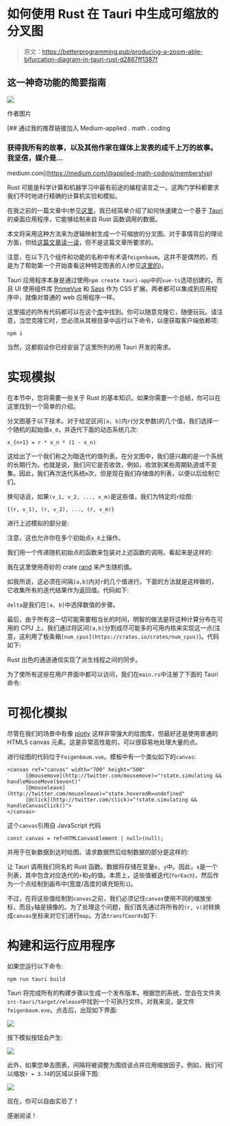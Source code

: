 # 如何使用 Rust 在 Tauri 中生成可缩放的分叉图

> 原文：<https://betterprogramming.pub/producing-a-zoom-able-bifurcation-diagram-in-tauri-rust-d2867ff1387f>

## 这一神奇功能的简要指南

![](img/cc3826f4abddab80b615d2f239fd25c0.png)

作者图片

[](https://medium.com/@applied-math-coding/membership) [## 通过我的推荐链接加入 Medium-applied . math . coding

### 获得我所有的故事，以及其他作家在媒体上发表的成千上万的故事。我坚信，媒介是…

medium.com](https://medium.com/@applied-math-coding/membership) 

Rust 可能是科学计算和机器学习中最有前途的编程语言之一。这两门学科都要求我们不时地进行精确的计算机实验和模拟。

在我之前的一篇文章中(参见[这里](/building-a-desktop-app-with-tauri-8e281b8c4f64)，我已经简单介绍了如何快速建立一个基于 [Tauri](https://tauri.app/) 的桌面应用程序，它能够绘制来自 Rust 函数调用的数据。

本文将采用这种方法来为逻辑映射生成一个可缩放的分叉图。对于事情背后的理论方面，你给[这篇文章读一读](https://medium.com/@applied-math-coding/chaos-from-the-logistic-map-part-1-periodic-points-4f579b713055)，但不是这篇文章所要求的。

注意，在以下几个组件和功能的名称中有术语`feigenbaum`。这并不是偶然的，而是为了帮助第一个开始查看这种特定图表的人(参见[这里的](https://en.wikipedia.org/wiki/Mitchell_Feigenbaum))。

Tauri 应用程序本身是通过使用`npm create tauri-app`中的`vue-ts`选项创建的。而且 UI 使用组件库 [PrimeVue](https://www.primefaces.org/primevue/setup) 和 [Sass](https://sass-lang.com/) 作为 CSS 扩展。两者都可以集成到应用程序中，就像对普通的 web 应用程序一样。

这里描述的所有代码都可以在这个[库](https://github.com/applied-math-coding/feigenbaum)中找到。你可以随意克隆它，随便玩玩。请注意，当您克隆它时，您必须从其根目录中运行以下命令，以便获取客户端依赖项:

```
npm i
```

当然，这都假设你已经安装了这里所列的用 Tauri 开发的需求。

# 实现模拟

在本节中，您将需要一些关于 Rust 的基本知识。如果你需要一个总结，你可以在这里找到一个简单的介绍。

分叉图基于以下技术。对于给定区间`[a, b]`内`r`(分叉参数)的几个值，我们选择一个随机的起始值`x_0`，并迭代下面的动态系统几次:

```
x_{n+1} = r * x_n * (1 - x_n)
```

这给出了一个我们称之为暗迭代的值列表。在分叉图中，我们感兴趣的是一个系统的长期行为。也就是说，我们问它是否收敛，例如，收敛到某些周期轨道或不变集。因此，我们再次迭代系统`m`次，但是现在我们存储值的列表，以便以后绘制它们。

换句话说，如果`(v_1, v_2, ..., v_m)`是这些值，我们为特定的`r`绘图:

```
{(r, v_1), (r, v_2), ..., (r, v_m)}
```

进行上述模拟的部分是:

注意，这也允许你在多个初始点`x_0`上操作。

我们用一个传递随机初始点的函数来包装对上述函数的调用。看起来是这样的:

我在这里使用奇妙的 crate [rand](https://crates.io/crates/rand) 来产生随机值。

如我所说，这必须在间隔`[a,b]`内对`r`的几个值进行。下面的方法就是这样做的，它收集所有的迭代结果作为返回值。代码如下:

`delta`是我们在`[a, b]`中选择数值的步骤。

最后，由于所有这一切可能需要相当长的时间，明智的做法是将这种计算分布在可用的 CPU 上。我们通过将区间`[a,b]`分割成尽可能多的可用内核来实现这一点(注意，这利用了板条箱`[num_cpus](https://crates.io/crates/num_cpus)`)。代码如下:

Rust 出色的通道通信实现了派生线程之间的同步。

为了使所有这些在用户界面中都可以访问，我们在`main.rs`中注册了下面的 Tauri 命令:

# 可视化模拟

尽管在我们的场景中有像 [plotly](https://plotly.com/javascript/) 这样非常强大的绘图库，但最好还是使用普通的 HTML5 canvas 元素。这是非常高性能的，可以很容易地处理大量的点。

进行绘图的代码位于`Feigenbaum.vue`。模板中有一个类似如下的`canvas`:

```
<canvas ref="canvas" width="700" height="500"
      [@mousemove](http://twitter.com/mousemove)="!state.simulating && handleMouseMove($event)"
      [@mouseleave](http://twitter.com/mouseleave)="state.hoveredR=undefined"    
      [@click](http://twitter.com/click)="!state.simulating && handleCanvasClick()">
</canvas>
```

这个`canvas`引用自 JavaScript 代码

```
const canvas = ref<HTMLCanvasElement | null>(null);
```

并用于在新数据到达时绘图。请求数据然后绘制数据的部分是这样的:

让 Tauri 调用我们同名的 Rust 函数。数据将存储在变量`x, y`中。因此，`x`是一个列表，其中包含对应迭代的`r`和`y`的值。本质上，这些值被迭代(`forEach`)，然后作为一个点绘制到画布中(宽度/高度的填充矩形`1`)。

不过，在将这些值绘制到`canvas`之前，我们必须记住`canvas`使用不同的缩放坐标，而且`y`轴是镜像的。为了处理这个问题，我们首先通过将所有的`(r, v)`对转换成`canvas`坐标来对它们进行`map`。方法`transfCoords`如下:

# 构建和运行应用程序

如果您运行以下命令:

```
npm run tauri build
```

Tauri 将完成所有的构建步骤以生成一个发布版本。根据您的系统，您会在文件夹`src-tauri/target/release`中找到一个可执行文件。对我来说，是文件`feigenbaum.exe`。点击后，出现如下界面:

![](img/ba096f0a8ab268c4a0f058d06cba4223.png)

按下模拟按钮会产生:

![](img/bc968c933d1c27e7bbf36397b372a96c.png)

此外，如果您单击图表，间隔将被调整为围绕该点并应用缩放因子。例如，我们可以缩放`r = 3.74`的区域以获得下图:

![](img/e1a6cdd8bb722baca052a828df4f486a.png)

现在，你可以自由实验了！

感谢阅读！